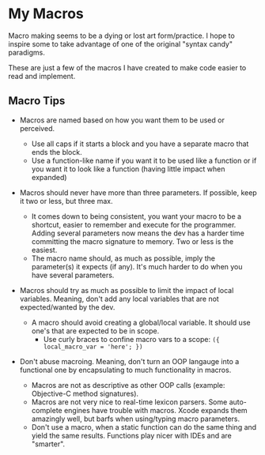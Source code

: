# My Macros

Macro making seems to be a dying or lost art form/practice. I hope to inspire some to take advantage of one of the original "syntax candy" paradigms.

These are just a few of the macros I have created to make code easier to read and implement.

## Macro Tips

- Macros are named based on how you want them to be used or perceived.
	- Use all caps if it starts a block and you have a separate macro that ends the block.
	- Use a function-like name if you want it to be used like a function or if you want it to look like a function (having little impact when expanded)
	
- Macros should never have more than three parameters. If possible, keep it two or less, but three max.
	- It comes down to being consistent, you want your macro to be a shortcut, easier to remember and execute for the programmer. Adding several parameters now means the dev has a harder time committing the macro signature to memory. Two or less is the easiest.
	- The macro name should, as much as possible, imply the parameter(s) it expects (if any). It's much harder to do when you have several parameters.
	
- Macros should try as much as possible to limit the impact of local variables. Meaning, don't add any local variables that are not expected/wanted by the dev.
	- A macro should avoid creating a global/local variable. It should use one's that are expected to be in scope.
        - Use curly braces to confine macro vars to a scope: `({ local_macro_var = 'here'; })`
	
- Don't abuse macroing. Meaning, don't turn an OOP langauge into a functional one by encapsulating to much functionality in macros.
	- Macros are not as descriptive as other OOP calls (example: Objective-C method signatures).
	- Macros are not very nice to real-time lexicon parsers. Some auto-complete engines have trouble with macros. Xcode expands them amazingly well, but barfs when using/typing macro parameters.
	- Don't use a macro, when a static function can do the same thing and yield the same results. Functions play nicer with IDEs and are "smarter".
